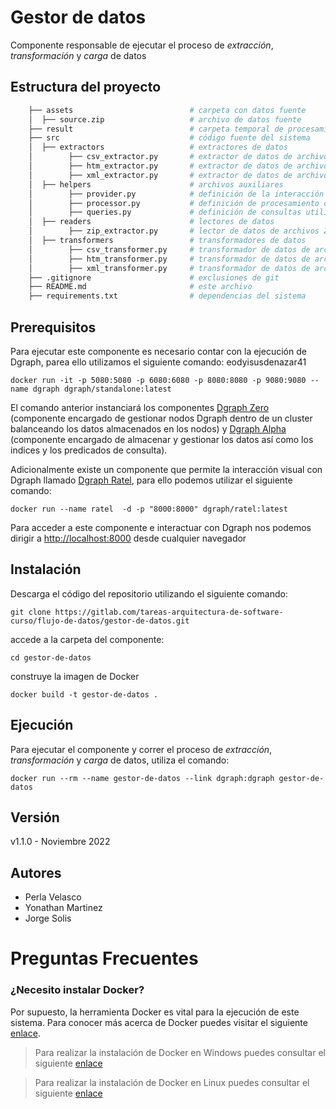 # Gestor de datos

Componente responsable de ejecutar el proceso de *extracción*, *transformación* y *carga* de datos

## Estructura del proyecto

```bash
    ├── assets                          # carpeta con datos fuente
    │  ├── source.zip                   # archivo de datos fuente
    ├── result                          # carpeta temporal de procesamiento
    ├── src                             # código fuente del sistema
    │  ├── extractors                   # extractores de datos
    │        ├── csv_extractor.py       # extractor de datos de archivos CSV
    │        ├── htm_extractor.py       # extractor de datos de archivos HTM
    │        ├── xml_extractor.py       # extractor de datos de archivos XML
    │  ├── helpers                      # archivos auxiliares
    │        ├── provider.py            # definición de la interacción con la base de datos
    │        ├── processor.py           # definición de procesamiento de respuestas 
    │        ├── queries.py             # definición de consultas utilizadas en la base de datos
    │  ├── readers                      # lectores de datos
    │        ├── zip_extractor.py       # lector de datos de archivos ZIP
    │  ├── transformers                 # transformadores de datos
    │        ├── csv_transformer.py     # transformador de datos de archivos CSV
    │        ├── htm_transformer.py     # transformador de datos de archivos HTM
    │        ├── xml_transformer.py     # transformador de datos de archivos XML
    ├── .gitignore                      # exclusiones de git
    ├── README.md                       # este archivo
    ├── requirements.txt                # dependencias del sistema
```

## Prerequisitos

Para ejecutar este componente es necesario contar con la ejecución de Dgraph, parea ello utilizamos el siguiente comando:
eodyisusdenazar41
```shell
docker run -it -p 5080:5080 -p 6080:6080 -p 8080:8080 -p 9080:9080 --name dgraph dgraph/standalone:latest
```

El comando anterior instanciará los componentes [Dgraph Zero](https://dgraph.io/docs/deploy/dgraph-zero/) (componente encargado de gestionar nodos Dgraph dentro de un cluster balanceando los datos almacenados en los nodos) y [Dgraph Alpha](https://dgraph.io/docs/deploy/dgraph-alpha/) (componente encargado de almacenar y gestionar los datos así como los indices y los predicados de consulta).

Adicionalmente existe un componente que permite la interacción visual con Dgraph llamado [Dgraph Ratel](https://dgraph.io/docs/ratel/overview/), para ello podemos utilizar el siguiente comando:

```shell
docker run --name ratel  -d -p "8000:8000" dgraph/ratel:latest
```
Para acceder a este componente e interactuar con Dgraph nos podemos dirigir a [http://localhost:8000](http://localhost:8000) desde cualquier navegador

## Instalación

Descarga el código del repositorio utilizando el siguiente comando:

`git clone https://gitlab.com/tareas-arquitectura-de-software-curso/flujo-de-datos/gestor-de-datos.git`

accede a la carpeta del componente:

`cd gestor-de-datos`

construye la imagen de Docker

```shell
docker build -t gestor-de-datos .
```

## Ejecución

Para ejecutar el componente y correr el proceso de *extracción*, *transformación* y *carga* de datos, utiliza el comando:

```shell
docker run --rm --name gestor-de-datos --link dgraph:dgraph gestor-de-datos
```

## Versión

v1.1.0 - Noviembre 2022

## Autores

- Perla Velasco
- Yonathan Martinez
- Jorge Solis

# Preguntas Frecuentes

### ¿Necesito instalar Docker?

Por supuesto, la herramienta Docker es vital para la ejecución de este sistema. Para conocer más acerca de Docker puedes visitar el siguiente [enlace](https://medium.com/@javiervivanco/que-es-docker-79d506f7b2fc).

> Para realizar la instalación de Docker en Windows puedes consultar el siguiente [enlace](https://medium.com/@tushar0618/installing-docker-desktop-on-window-10-501e594fc5eb)


> Para realizar la instalación de Docker en Linux puedes consultar el siguiente [enlace](https://www.digitalocean.com/community/tutorials/how-to-install-and-use-docker-on-ubuntu-20-04-es)